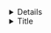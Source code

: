 <details>
Details without summary
</details>

<details>
<summary>Title</summary>
Content

```
Some code
```

<details>
<summary>Nested Details</summary>
Nested text
</details>
</details>